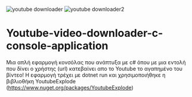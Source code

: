 ![youtube downloader](https://github.com/babis74/Youtube-video-downloader-c-console-application/assets/72227584/75c46433-3a7f-48a4-a829-03714aebd14c)
![youtube downloader2](https://github.com/babis74/Youtube-video-downloader-c-console-application/assets/72227584/8ee0eddc-ef10-4b0e-9e5d-a4734b015a6b)

# Youtube-video-downloader-c-console-application
Μια απλή εφαρμογή κονσόλας που ανάπτυξα με c#  όπου με μια εντολή που δίνει ο χρήστης (url) κατεβαίνει απο το Youtube το αγαπημένο του βίντεο!
Η εφαρμογή τρέχει με dotnet run και χρησιμοποιήθηκε η βιβλιοθήκη YoutubeExplode (https://www.nuget.org/packages/YoutubeExplode)

